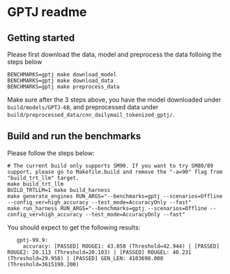 # GPTJ readme

## Getting started

Please first download the data, model and preprocess the data folloing the steps below
```
BENCHMARKS=gptj make download_model
BENCHMARKS=gptj make download_data
BENCHMARKS=gptj make preprocess_data
```
Make sure after the 3 steps above, you have the model downloaded under `build/models/GPTJ-6B`, and preprocessed data under `build/preprocessed_data/cnn_dailymail_tokenized_gptj/`.

## Build and run the benchmarks

Please follow the steps below:
```
# The current build only supports SM90. If you want to try SM80/89 support, please go to Makefile.build and remove the "-a=90" flag from "build_trt_llm" target.
make build_trt_llm
BUILD_TRTLLM=1 make build_harness
make generate_engines RUN_ARGS="--benchmarks=gptj --scenarios=Offline --config_ver=high_accuracy --test_mode=AccuracyOnly --fast"
make run_harness RUN_ARGS="--benchmarks=gptj --scenarios=Offline --config_ver=high_accuracy --test_mode=AccuracyOnly --fast"
```

You should expect to get the following results:
```
   gptj-99.9:
     accuracy: [PASSED] ROUGE1: 43.058 (Threshold=42.944) | [PASSED] ROUGE2: 20.113 (Threshold=20.103) | [PASSED] ROUGEL: 40.231 (Threshold=29.958) | [PASSED] GEN_LEN: 4103698.000 (Threshold=3615190.200)
```
